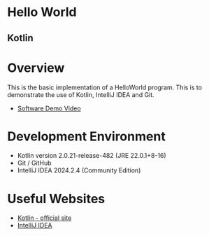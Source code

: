 # Hello World
## Kotlin

# Overview

This is the basic implementation of a HelloWorld program. This is to demonstrate the use of Kotlin, IntelliJ IDEA and Git. 

- [Software Demo Video](http://youtube.link.goes.here)

# Development Environment

- Kotlin version 2.0.21-release-482 (JRE 22.0.1+8-16)
- Git / GitHub
- IntelliJ IDEA 2024.2.4 (Community Edition)

# Useful Websites

* [Kotlin - official site](https://kotlinlang.org)
* [IntelliJ IDEA](https://www.jetbrains.com/idea/)